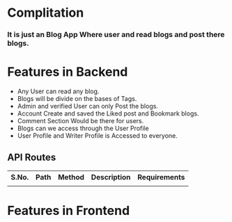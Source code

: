 # Complitation
### It is just an Blog App Where user and read blogs and post there blogs.
 # Features in Backend
  - Any User can read any blog.
  - Blogs will be divide on the bases of Tags.
  - Admin and verified User can only Post the blogs.
  - Account Create and saved the Liked post and Bookmark blogs.
  - Comment Section Would be there for users.
  - Blogs can we access through the User Profile
  - User Profile and Writer Profile is Accessed to everyone.
  
  ## API Routes
  <table>
    <tr>
     <th>S.No.</th>
     <th>Path</th>
     <th>Method</th>
     <th>Description</th>
     <th>Requirements</th>
    </tr>
    <tr>
     <td></td>
     <td></td>
     <td></td>
     <td></td>
     <td></td>
    </tr>
  </table>
  
 # Features in Frontend
